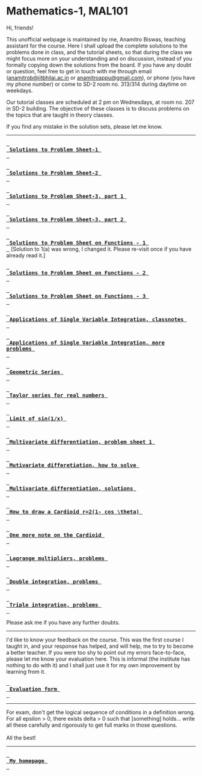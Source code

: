 # Mathematics-1, MAL101

Hi, friends!

This unofficial webpage is maintained by me, Anamitro Biswas, teaching assistant for the course. Here I shall upload the complete solutions to the problems done in class, and the tutorial sheets, so that during the class we might focus more on your understanding and on discussion, instead of you formally copying down the solutions from the board. If you have any doubt or question, feel free to get in touch with me through email (anamitrob@iitbhilai.ac.in or anamitroappu@gmail.com), or phone (you have my phone number) or come to SD-2 room no. 313/314 during daytime on weekdays.

Our tutorial classes are scheduled at 2 pm on Wednesdays, at room no. 207 in SD-2 building. The objective of these classes is to discuss problems on the topics that are taught in theory classes.

If you find any mistake in the solution sets, please let me know.

___

[<kbd> <br> **Solutions to Problem Sheet-1** <br> </kbd>](files/notes/iitbhilai/math1/set1soln.pdf)

[<kbd> <br> **Solutions to Problem Sheet-2** <br> </kbd>](files/notes/iitbhilai/math1/set2soln.pdf)

[<kbd> <br> **Solutions to Problem Sheet-3, part 1** <br> </kbd>](files/notes/iitbhilai/math1/set3soln1.pdf)

[<kbd> <br> **Solutions to Problem Sheet-3, part 2** <br> </kbd>](files/notes/iitbhilai/math1/set3soln2.pdf)

[<kbd> <br> **Solutions to Problem Sheet on Functions - 1** <br> </kbd>](files/notes/iitbhilai/math1/set4soln1.pdf) [Solution to 1(a) was wrong, I changed it. Please re-visit once if you have already read it.]

[<kbd> <br> **Solutions to Problem Sheet on Functions - 2** <br> </kbd>](files/notes/iitbhilai/math1/set4soln2.pdf)

[<kbd> <br> **Solutions to Problem Sheet on Functions - 3** <br> </kbd>](files/notes/iitbhilai/math1/set4soln3-7.pdf)

[<kbd> <br> **Applications of Single Variable Integration, classnotes** <br> </kbd>](files/notes/iitbhilai/math1/applications_of_single_variable_integration_classnotes.pdf)

[<kbd> <br> **Applications of Single Variable Integration, more problems** <br> </kbd>](files/notes/iitbhilai/math1/intgrn_prob.pdf)

[<kbd> <br> **Geometric Series** <br> </kbd>](files/notes/iitbhilai/math1/gpseries.pdf)

[<kbd> <br> **Taylor series for real numbers** <br> </kbd>](files/notes/iitbhilai/math1/Taylor_series_real_250614_173152.pdf)

[<kbd> <br> **Limit of sin(1/x)** <br> </kbd>](files/notes/iitbhilai/math1/lim_sin_1-by-x.pdf)

[<kbd> <br> **Multivariate differentiation, problem sheet 1** <br> </kbd>](files/notes/iitbhilai/math1/problem_sheet_multivariate_differentiation.pdf)

[<kbd> <br> **Mutivariate differetiation, how to solve** <br> </kbd>](files/notes/iitbhilai/math1/multivariate_soln0.pdf)

[<kbd> <br> **Multivariate differentiation, solutions** <br> </kbd>](files/notes/iitbhilai/math1/multivariate_soln.pdf)

[<kbd> <br> **How to draw a Cardioid r=2(1- cos \theta)** <br> </kbd>](https://youtu.be/2kpfTN1Eo9Y?si=S2vjbkSRFNk4BMEn)

[<kbd> <br> **One more note on the Cardioid** <br> </kbd>](files/notes/iitbhilai/math1/cardioid.pdf)

[<kbd> <br> **Lagrange multipliers, problems** <br> </kbd>](files/notes/iitbhilai/math1/lagrange-m.pdf)

[<kbd> <br> **Double integration, problems** <br> </kbd>](files/notes/iitbhilai/math1/double.pdf)

[<kbd> <br> **Triple integration, problems** <br> </kbd>](files/notes/iitbhilai/math1/triple.pdf)

Please ask me if you have any further doubts.

___

I'd like to know your feedback on the course. This was the first course I taught in, and your response has helped, and will help, me to try to become a better teacher. If you were too shy to point out my errors face-to-face, please let me know your evaluation here. This is informal (the institute has nothing to do with it) and I shall just use it for my own improvement by learning from it.

[<kbd> <br> **Evaluation form** <br> </kbd>](https://forms.gle/dtmMCwfPS7W6cT8V8)

___

For exam, don't get the logical sequence of conditions in a definition wrong. For all epsilon > 0, there exists delta > 0 such that [something] holds... write all these carefully and rigorously to get full marks in those questions.
<br><br>
All the best!
___

[<kbd> <br> **My homepage** <br> </kbd>](https://anamitro.github.io)
